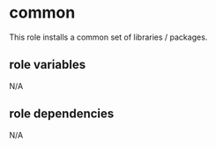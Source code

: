 # common

This role installs a common set of libraries / packages. 

## role variables

N/A

## role dependencies

N/A
